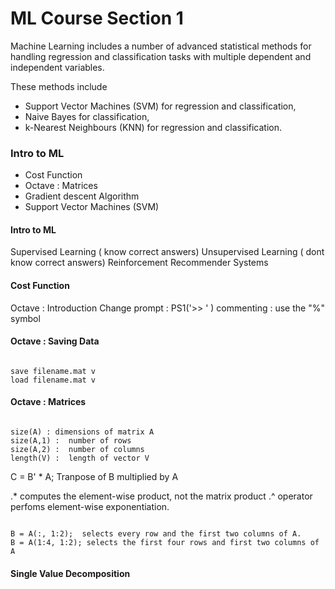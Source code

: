 ML Course Section 1
=============================================== 
Machine Learning includes a number of advanced statistical methods for handling regression and classification tasks with multiple dependent and independent variables. 

These methods include
- Support Vector Machines (SVM) for regression and classification,
- Naive Bayes for classification,
- k-Nearest Neighbours (KNN) for regression and classification.
 


### Intro to ML
- Cost Function
- Octave : Matrices
- Gradient descent Algorithm
- Support Vector Machines (SVM)

#### Intro to ML

Supervised Learning  ( know correct answers) 
Unsupervised Learning ( dont know correct answers) 
Reinforcement
Recommender Systems


#### Cost Function



Octave : Introduction
Change prompt  : PS1('>> ' )
commenting : use the  "%" symbol

#### Octave : Saving Data

<pre><code>
save filename.mat v
load filename.mat v
</code></pre>


#### Octave : Matrices

<pre><code>
size(A) : dimensions of matrix A
size(A,1) :  number of rows
size(A,2) :  number of columns
length(V) :  length of vector V
</code></pre>

C = B' * A; Tranpose of B multiplied by A

.* computes the element-wise product, not the matrix product
.^ operator perfoms element-wise exponentiation.
<pre><code>
B = A(:, 1:2);  selects every row and the first two columns of A.
B = A(1:4, 1:2); selects the first four rows and first two columns of A
</code></pre>


#### Single Value Decomposition

